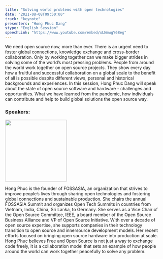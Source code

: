 ```yaml
---
title: "Solving world problems with open technologies"
date: "2021-08-08T09:50:00"
track: "keynote"
presenters: "Hong Phuc Dang"
stype: "English Session"
speechLink: "https://www.youtube.com/embed/xLNmwgY68eg"
---
```

We need open source now, more than ever. There is an urgent need to foster global connections, knowledge exchange and cross-border collaboration. Only by working together can we make bigger strides in solving some of the world’s most pressing problems. People from around the world work together on open source projects. They show every day how a fruitful and successful collaboration on a global scale to the benefit of all is possible despite different views, personal and historical backgrounds and experiences. In this session, Hong Phuc Dang will speak about the state of open source software and hardware - challenges and opportunities. What we have learned from the pandemic, how individuals can contribute and help to build global solutions the open source way.

### Speakers:

<img src="images/speaker/Hong-PhucDang.png" width="200"/>

Hong Phuc is the founder of FOSSASIA, an organization that strives to improve people’s lives through sharing open technologies and fostering global connections and sustainable production. She chairs the annual FOSSASIA Summit and organizes Open Tech Summits in countries from Vietnam, India, China, Sri Lanka, to Germany. She serves as a Vice Chair of the Open Source Committee, IEEE, a board member of the Open Source Business Alliance and VP of Open Source Initiative. With over a decade of open source expertise, she supports companies in their technology transition to open source and innersource development models. Her recent efforts focused on bringing open source hardware into production at scale. Hong Phuc believes Free and Open Source is not just a way to exchange code freely, it is a collaboration model that sets an example of how people around the world can work together peacefully to solve any problem.
